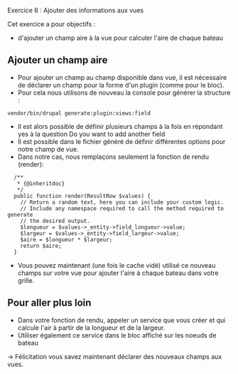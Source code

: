 Exercice 6 : Ajouter des informations aux vues

Cet exercice a pour objectifs :
* d'ajouter un champ aire à la vue pour calculer l'aire de chaque bateau



## Ajouter un champ aire

* Pour ajouter un champ au champ disponible dans vue, il est nécessaire de déclarer un champ pour la forme d'un plugin (comme pour le bloc).
* Pour cela nous utilisons de nouveau la console pour générer la structure :
```
vendor/bin/drupal generate:plugin:views:field 
```
* Il est alors possible de définir plusieurs champs à la fois en répondant yes à la question Do you want to add another field
* Il est possible dans le fichier généré de définir différentes options pour notre champ de vue.
* Dans notre cas, nous remplaçons seulement la fonction de rendu (render):
```
  /**
   * {@inheritdoc}
   */
  public function render(ResultRow $values) {
    // Return a random text, here you can include your custom logic.
    // Include any namespace required to call the method required to generate
    // the desired output.
    $longueur = $values->_entity->field_longueur->value;
    $largeur = $values->_entity->field_largeur->value;
    $aire = $longueur * $largeur;
    return $aire;
  }
```
* Vous pouvez maintenant (une fois le cache vidé) utilisé ce nouveau champs sur votre vue pour ajouter l'aire à chaque bateau dans votre grille.

## Pour aller plus loin

* Dans votre fonction de rendu, appeler un service que vous créer et qui calcule l'air à partir de la longueur et de la largeur.
* Utiliser également ce service dans le bloc affiché sur les noeuds de bateau

-> Félicitation vous savez maintenant déclarer des nouveaux champs aux vues.
